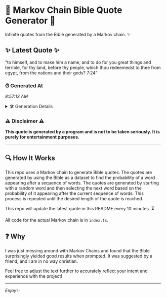# 📖 Markov Chain Bible Quote Generator 📖

Infinite quotes from the Bible generated by a Markov chain. ✨

## ✨ Latest Quote ✨
"to himself, and to make him a name, and to do for you great things and terrible, for thy land, before thy people, which thou redeemedst to thee from egypt, from the nations and their gods? 7:24"

### ⏰ Generated At
*8:57:13 AM*

<details>
    <summary>🛠️ Generation Details</summary>
    <p>
        <strong>🌱 Seed:</strong> to<br>
        <strong>🔄 Iterations:</strong> 36<br>
        <strong>📜 Context History:</strong><br>[ to ]: himself,<br>[ to, himself, ]: and<br>[ to, himself,, and ]: to<br>[ to, himself,, and, to ]: make<br>[ to, himself,, and, to, make ]: him<br>[ to, himself,, and, to, make, him ]: a<br>[ himself,, and, to, make, him, a ]: name,<br>[ and, to, make, him, a, name, ]: and<br>[ to, make, him, a, name,, and ]: to<br>[ make, him, a, name,, and, to ]: do<br>[ him, a, name,, and, to, do ]: for<br>[ a, name,, and, to, do, for ]: you<br>[ name,, and, to, do, for, you ]: great<br>[ and, to, do, for, you, great ]: things<br>[ to, do, for, you, great, things ]: and<br>[ do, for, you, great, things, and ]: terrible,<br>[ for, you, great, things, and, terrible, ]: for<br>[ you, great, things, and, terrible,, for ]: thy<br>[ great, things, and, terrible,, for, thy ]: land,<br>[ things, and, terrible,, for, thy, land, ]: before<br>[ and, terrible,, for, thy, land,, before ]: thy<br>[ terrible,, for, thy, land,, before, thy ]: people,<br>[ for, thy, land,, before, thy, people, ]: which<br>[ thy, land,, before, thy, people,, which ]: thou<br>[ land,, before, thy, people,, which, thou ]: redeemedst<br>[ before, thy, people,, which, thou, redeemedst ]: to<br>[ thy, people,, which, thou, redeemedst, to ]: thee<br>[ people,, which, thou, redeemedst, to, thee ]: from<br>[ which, thou, redeemedst, to, thee, from ]: egypt,<br>[ thou, redeemedst, to, thee, from, egypt, ]: from<br>[ redeemedst, to, thee, from, egypt,, from ]: the<br>[ to, thee, from, egypt,, from, the ]: nations<br>[ thee, from, egypt,, from, the, nations ]: and<br>[ from, egypt,, from, the, nations, and ]: their<br>[ egypt,, from, the, nations, and, their ]: gods?<br>[ from, the, nations, and, their, gods? ]: 7:24<br>
    </p>
</details>

### ⚠️ Disclaimer ⚠️
**This quote is generated by a program and is not to be taken seriously. It is purely for entertainment purposes.**

---

## 🔍 How It Works

This repo uses a Markov chain to generate Bible quotes. The quotes are generated by using the Bible as a dataset to find the probability of a word appearing after a sequence of words. The quotes are generated by starting with a random word and then selecting the next word based on the probability of it appearing after the current sequence of words. This process is repeated until the desired length of the quote is reached.

This repo will update the latest quote in this README every 10 minutes. ⏳

All code for the actual Markov chain is in `index.ts`.

## ❓ Why

I was just messing around with Markov Chains and found that the Bible surprisingly yielded good results when prompted. 
It was suggested by a friend, and I am in no way christian.

Feel free to adjust the text further to accurately reflect your intent and experience with the project!

---

*Enjoy*✨
